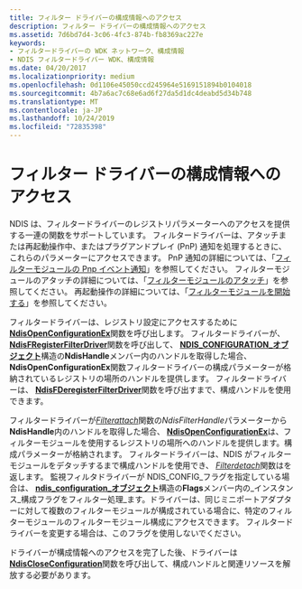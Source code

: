 ```yaml
---
title: フィルター ドライバーの構成情報へのアクセス
description: フィルター ドライバーの構成情報へのアクセス
ms.assetid: 7d6bd7d4-3c06-4fc3-874b-fb8369ac227e
keywords:
- フィルタードライバーの WDK ネットワーク、構成情報
- NDIS フィルタードライバー WDK、構成情報
ms.date: 04/20/2017
ms.localizationpriority: medium
ms.openlocfilehash: 0d1106e45050ccd245964e5169151894b0104018
ms.sourcegitcommit: 4b7a6ac7c68e6ad6f27da5d1dc4deabd5d34b748
ms.translationtype: MT
ms.contentlocale: ja-JP
ms.lasthandoff: 10/24/2019
ms.locfileid: "72835398"
---
```

# <a name="accessing-configuration-information-for-a-filter-driver"></a>フィルター ドライバーの構成情報へのアクセス





NDIS は、フィルタードライバーのレジストリパラメーターへのアクセスを提供する一連の関数をサポートしています。 フィルタードライバーは、アタッチまたは再起動操作中、またはプラグアンドプレイ (PnP) 通知を処理するときに、これらのパラメーターにアクセスできます。 PnP 通知の詳細については、「[フィルターモジュールの Pnp イベント通知](filter-module-pnp-event-notifications.md)」を参照してください。 フィルターモジュールのアタッチの詳細については、「[フィルターモジュールのアタッチ](attaching-a-filter-module.md)」を参照してください。 再起動操作の詳細については、「[フィルターモジュールを開始する](starting-a-filter-module.md)」を参照してください。

フィルタードライバーは、レジストリ設定にアクセスするために[**NdisOpenConfigurationEx**](https://docs.microsoft.com/windows-hardware/drivers/ddi/ndis/nf-ndis-ndisopenconfigurationex)関数を呼び出します。 フィルタードライバーが、 [**NdisFRegisterFilterDriver**](https://docs.microsoft.com/windows-hardware/drivers/ddi/ndis/nf-ndis-ndisfregisterfilterdriver)関数を呼び出して、 [**NDIS\_CONFIGURATION\_オブジェクト**](https://docs.microsoft.com/windows-hardware/drivers/ddi/ndis/ns-ndis-_ndis_configuration_object)構造の**NdisHandle**メンバー内のハンドルを取得した場合、 **NdisOpenConfigurationEx**関数フィルタードライバーの構成パラメーターが格納されているレジストリの場所のハンドルを提供します。 フィルタードライバーは、 [**NdisFDeregisterFilterDriver**](https://docs.microsoft.com/windows-hardware/drivers/ddi/ndis/nf-ndis-ndisfderegisterfilterdriver)関数を呼び出すまで、構成ハンドルを使用できます。

フィルタードライバーが[*Filterattach*](https://docs.microsoft.com/windows-hardware/drivers/ddi/ndis/nc-ndis-filter_attach)関数の*NdisFilterHandle*パラメーターから**NdisHandle**内のハンドルを取得した場合、 [**NdisOpenConfigurationEx**](https://docs.microsoft.com/windows-hardware/drivers/ddi/ndis/nf-ndis-ndisopenconfigurationex)は、フィルターモジュールを使用するレジストリの場所へのハンドルを提供します。構成パラメーターが格納されます。 フィルタードライバーは、NDIS がフィルターモジュールをデタッチするまで構成ハンドルを使用でき、 [*Filterdetach*](https://docs.microsoft.com/windows-hardware/drivers/ddi/ndis/nc-ndis-filter_detach)関数はを返します。 監視フィルタドライバーが NDIS\_CONFIG\_フラグを指定している場合は、 [**ndis\_configuration\_オブジェクト**](https://docs.microsoft.com/windows-hardware/drivers/ddi/ndis/ns-ndis-_ndis_configuration_object)構造の**Flags**メンバー内の\_インスタンス\_構成フラグをフィルター処理\_ます。ドライバーは、同じミニポートアダプターに対して複数のフィルターモジュールが構成されている場合に、特定のフィルターモジュールのフィルターモジュール構成にアクセスできます。 フィルタードライバーを変更する場合は、このフラグを使用しないでください。

ドライバーが構成情報へのアクセスを完了した後、ドライバーは[**NdisCloseConfiguration**](https://docs.microsoft.com/windows-hardware/drivers/ddi/ndis/nf-ndis-ndiscloseconfiguration)関数を呼び出して、構成ハンドルと関連リソースを解放する必要があります。

 

 





